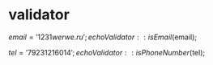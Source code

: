 # validator

$email = '1231werwe.ru';
echo Validator::isEmail($email);

$tel = ' 79231216014 ';
echo Validator::isPhoneNumber($tel);
